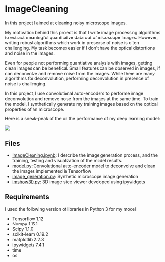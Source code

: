 # ImageCleaning

In this project I aimed at cleaning noisy microscope images. 


My motivation behind this project is that I write image processing algorithms to extract meaningful quantitative data out of micoscope images. However, writing robust algorithms which work in presense of noise is often challenging. My task becomes easier if I don't have the optical distortions and noise in the images. 

Even for people not performing quantiative analysis with images, getting clean images can be benefical. Small features can be observed in images, if can deconvolve and remove noise from the images. While there are many algorithms for deconvolution, performing deconvolution in presence of noise is challenging. 

In this project, I use convolutional auto-encoders to performe image deconvolution and remove noise from the images at the same time. To train the model, I synthetically generate my training images based on the optical properties of an microscope. 

Here is a sneak-peak of the on the performance of my deep learning model:

![](https://github.com/mohakpatel/ImageCleaning/blob/master/data/Results.png)


## Files

* [ImageCleaning.ipynb](https://github.com/mohakpatel/ImageCleaning/blob/master/src/ImageCleaning.ipynb): I describe the image generation process, and the training, testing and visualization of the model results. 
* [model.py](https://github.com/mohakpatel/ImageCleaning/blob/master/src/model.py): Convolutional auto-encoder model to deconvolve and clean the images implemented in Tensorflow
* [image_generation.py](https://github.com/mohakpatel/ImageCleaning/blob/master/src/image_generation.py): Synthetic microscope image generation
* [imshow3D.py](https://github.com/mohakpatel/ImageCleaning/blob/master/src/imshow3D.py): 3D image slice viewer developed using ipywidgets


## Requirements

I used the following version of libraries in Python 3 for my model
* Tensorflow 1.12
* Numpy 1.15.1
* Scipy 1.1.0
* scikit-learn 0.19.2
* matplotlib 2.2.3
* ipywidgets 7.4.1
* time
* os





